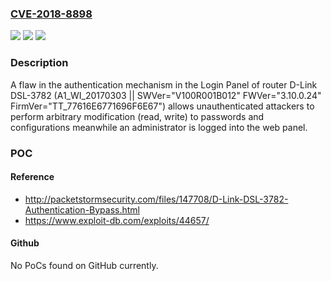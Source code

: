 ### [CVE-2018-8898](https://cve.mitre.org/cgi-bin/cvename.cgi?name=CVE-2018-8898)
![](https://img.shields.io/static/v1?label=Product&message=n%2Fa&color=blue)
![](https://img.shields.io/static/v1?label=Version&message=n%2Fa&color=blue)
![](https://img.shields.io/static/v1?label=Vulnerability&message=n%2Fa&color=brighgreen)

### Description

A flaw in the authentication mechanism in the Login Panel of router D-Link DSL-3782 (A1_WI_20170303 || SWVer="V100R001B012" FWVer="3.10.0.24" FirmVer="TT_77616E6771696F6E67") allows unauthenticated attackers to perform arbitrary modification (read, write) to passwords and configurations meanwhile an administrator is logged into the web panel.

### POC

#### Reference
- http://packetstormsecurity.com/files/147708/D-Link-DSL-3782-Authentication-Bypass.html
- https://www.exploit-db.com/exploits/44657/

#### Github
No PoCs found on GitHub currently.

